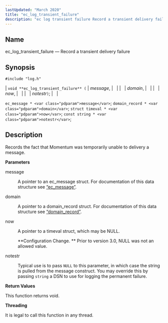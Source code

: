```yaml
---
lastUpdated: "March 2020"
title: "ec_log_transient_failure"
description: "ec log transient failure Record a transient delivery failure void ec log transient failure message domain now notestr ec message message domain record domain struct timeval now const string notestr Records the fact that Momentum was temporarily unable to delivery a message message A pointer to an ec message struct..."
---
```


<a name="apis.ec_log_transient_failure"></a> 
## Name

ec_log_transient_failure — Record a transient delivery failure

## Synopsis

`#include "log.h"`

| `void **ec_log_transient_failure** (` | <var class="pdparam">message</var>, |   |
|   | <var class="pdparam">domain</var>, |   |
|   | <var class="pdparam">now</var>, |   |
|   | <var class="pdparam">notestr</var>`)`; |   |

`ec_message * <var class="pdparam">message</var>`;
`domain_record * <var class="pdparam">domain</var>`;
`struct timeval * <var class="pdparam">now</var>`;
`const string * <var class="pdparam">notestr</var>`;<a name="idp54289328"></a> 
## Description

Records the fact that Momentum was temporarily unable to delivery a message.

**<a name="idp54290592"></a> Parameters**

<dl class="variablelist">

<dt>message</dt>

<dd>

A pointer to an ec_message struct. For documentation of this data structure see [“ec_message”](/momentum/3/3-api/structs-ec-message).

</dd>

<dt>domain</dt>

<dd>

A pointer to a domain_record struct. For documentation of this data structure see [“domain_record”](/momentum/3/3-api/structs-domain-record).

</dd>

<dt>now</dt>

<dd>

A pointer to a timeval struct, which may be NULL.

**Configuration Change. ** Prior to version 3.0, NULL was not an allowed value.

</dd>

<dt>notestr</dt>

<dd>

Typical use is to pass `NULL` to this parameter, in which case the string is pulled from the message construct. You may override this by passing `string` a DSN to use for logging the permanent failure.

</dd>

</dl>

**<a name="idp54302864"></a> Return Values**

This function returns void.

**<a name="idp54303776"></a> Threading**

It is legal to call this function in any thread.